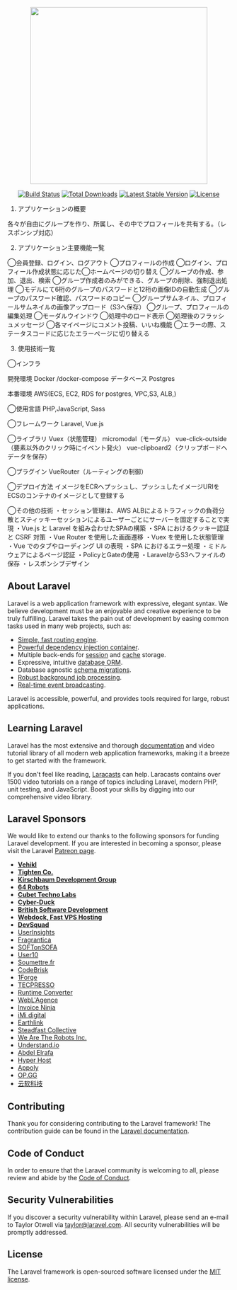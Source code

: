 <p align="center"><img src="https://res.cloudinary.com/dtfbvvkyp/image/upload/v1566331377/laravel-logolockup-cmyk-red.svg" width="400"></p>

<p align="center">
<a href="https://travis-ci.org/laravel/framework"><img src="https://travis-ci.org/laravel/framework.svg" alt="Build Status"></a>
<a href="https://packagist.org/packages/laravel/framework"><img src="https://poser.pugx.org/laravel/framework/d/total.svg" alt="Total Downloads"></a>
<a href="https://packagist.org/packages/laravel/framework"><img src="https://poser.pugx.org/laravel/framework/v/stable.svg" alt="Latest Stable Version"></a>
<a href="https://packagist.org/packages/laravel/framework"><img src="https://poser.pugx.org/laravel/framework/license.svg" alt="License"></a>
</p>

1. アプリケーションの概要

各々が自由にグループを作り、所属し、その中でプロフィールを共有する。（レスポンシブ対応）

2. アプリケーション主要機能一覧

◯会員登録、ログイン、ログアウト
◯プロフィールの作成
◯ログイン、プロフィール作成状態に応じた◯ホームページの切り替え
◯グループの作成、参加、退出、検索
◯グループ作成者のみができる、グループの削除、強制退出処理
◯モデルにて6桁のグループのパスワードと12桁の画像IDの自動生成
◯グループのパスワード確認、パスワードのコピー
◯グループサムネイル、プロフィールサムネイルの画像アップロード（S3へ保存）
◯グループ、プロフィールの編集処理
◯モーダルウインドウ
◯処理中のロード表示
◯処理後のフラッシュメッセージ
◯各マイページにコメント投稿、いいね機能
◯エラーの際、ステータスコードに応じたエラーページに切り替える

3. 使用技術一覧

◯インフラ

開発環境
Docker /docker-compose
データベース Postgres

本番環境
AWS(ECS, EC2, RDS for postgres, VPC,S3, ALB,)

◯使用言語
PHP,JavaScript, Sass

◯フレームワーク
Laravel, Vue.js

◯ライブラリ
Vuex（状態管理）
micromodal（モーダル）
vue-click-outside（要素以外のクリック時にイベント発火）
vue-clipboard2（クリップボードへデータを保存）

◯プラグイン
VueRouter（ルーティングの制御）

◯デプロイ方法
イメージをECRへプッシュし、プッシュしたイメージURIをECSのコンテナのイメージとして登録する

◯その他の技術
・セッション管理は、AWS ALBによるトラフィックの負荷分散とスティッキーセッションによるユーザーごとにサーバーを固定することで実現
・Vue.js と Laravel を組み合わせたSPAの構築
・SPA におけるクッキー認証と CSRF 対策
・Vue Router を使用した画面遷移
・Vuex を使用した状態管理
・Vue でのタブやローディング UI の表現
・SPA におけるエラー処理
・ミドルウェアによるページ認証
・PolicyとGateの使用
・LaravelからS3へファイルの保存
・レスポンシブデザイン

## About Laravel

Laravel is a web application framework with expressive, elegant syntax. We believe development must be an enjoyable and creative experience to be truly fulfilling. Laravel takes the pain out of development by easing common tasks used in many web projects, such as:

- [Simple, fast routing engine](https://laravel.com/docs/routing).
- [Powerful dependency injection container](https://laravel.com/docs/container).
- Multiple back-ends for [session](https://laravel.com/docs/session) and [cache](https://laravel.com/docs/cache) storage.
- Expressive, intuitive [database ORM](https://laravel.com/docs/eloquent).
- Database agnostic [schema migrations](https://laravel.com/docs/migrations).
- [Robust background job processing](https://laravel.com/docs/queues).
- [Real-time event broadcasting](https://laravel.com/docs/broadcasting).

Laravel is accessible, powerful, and provides tools required for large, robust applications.

## Learning Laravel

Laravel has the most extensive and thorough [documentation](https://laravel.com/docs) and video tutorial library of all modern web application frameworks, making it a breeze to get started with the framework.

If you don't feel like reading, [Laracasts](https://laracasts.com) can help. Laracasts contains over 1500 video tutorials on a range of topics including Laravel, modern PHP, unit testing, and JavaScript. Boost your skills by digging into our comprehensive video library.

## Laravel Sponsors

We would like to extend our thanks to the following sponsors for funding Laravel development. If you are interested in becoming a sponsor, please visit the Laravel [Patreon page](https://patreon.com/taylorotwell).

- **[Vehikl](https://vehikl.com/)**
- **[Tighten Co.](https://tighten.co)**
- **[Kirschbaum Development Group](https://kirschbaumdevelopment.com)**
- **[64 Robots](https://64robots.com)**
- **[Cubet Techno Labs](https://cubettech.com)**
- **[Cyber-Duck](https://cyber-duck.co.uk)**
- **[British Software Development](https://www.britishsoftware.co)**
- **[Webdock, Fast VPS Hosting](https://www.webdock.io/en)**
- **[DevSquad](https://devsquad.com)**
- [UserInsights](https://userinsights.com)
- [Fragrantica](https://www.fragrantica.com)
- [SOFTonSOFA](https://softonsofa.com/)
- [User10](https://user10.com)
- [Soumettre.fr](https://soumettre.fr/)
- [CodeBrisk](https://codebrisk.com)
- [1Forge](https://1forge.com)
- [TECPRESSO](https://tecpresso.co.jp/)
- [Runtime Converter](http://runtimeconverter.com/)
- [WebL'Agence](https://weblagence.com/)
- [Invoice Ninja](https://www.invoiceninja.com)
- [iMi digital](https://www.imi-digital.de/)
- [Earthlink](https://www.earthlink.ro/)
- [Steadfast Collective](https://steadfastcollective.com/)
- [We Are The Robots Inc.](https://watr.mx/)
- [Understand.io](https://www.understand.io/)
- [Abdel Elrafa](https://abdelelrafa.com)
- [Hyper Host](https://hyper.host)
- [Appoly](https://www.appoly.co.uk)
- [OP.GG](https://op.gg)
- [云软科技](http://www.yunruan.ltd/)

## Contributing

Thank you for considering contributing to the Laravel framework! The contribution guide can be found in the [Laravel documentation](https://laravel.com/docs/contributions).

## Code of Conduct

In order to ensure that the Laravel community is welcoming to all, please review and abide by the [Code of Conduct](https://laravel.com/docs/contributions#code-of-conduct).

## Security Vulnerabilities

If you discover a security vulnerability within Laravel, please send an e-mail to Taylor Otwell via [taylor@laravel.com](mailto:taylor@laravel.com). All security vulnerabilities will be promptly addressed.

## License

The Laravel framework is open-sourced software licensed under the [MIT license](https://opensource.org/licenses/MIT).
